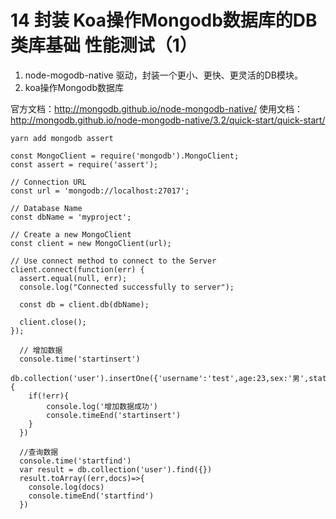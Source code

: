 # 14 封装 Koa操作Mongodb数据库的DB类库基础  性能测试（1）

1. node-mogodb-native 驱动，封装一个更小、更快、更灵活的DB模块。
2. koa操作Mongodb数据库

官方文档：http://mongodb.github.io/node-mongodb-native/
使用文档：http://mongodb.github.io/node-mongodb-native/3.2/quick-start/quick-start/
```
yarn add mongodb assert

```

```
const MongoClient = require('mongodb').MongoClient;
const assert = require('assert');

// Connection URL
const url = 'mongodb://localhost:27017';

// Database Name
const dbName = 'myproject';

// Create a new MongoClient
const client = new MongoClient(url);

// Use connect method to connect to the Server
client.connect(function(err) {
  assert.equal(null, err);
  console.log("Connected successfully to server");

  const db = client.db(dbName);

  client.close();
});
```


```
  // 增加数据 
  console.time('startinsert')
  db.collection('user').insertOne({'username':'test',age:23,sex:'男',status:1},function(err,result){
    if(!err){
        console.log('增加数据成功')
        console.timeEnd('startinsert')
    }
  })

  //查询数据
  console.time('startfind')
  var result = db.collection('user').find({})
  result.toArray((err,docs)=>{
    console.log(docs)
    console.timeEnd('startfind')
  })
```

